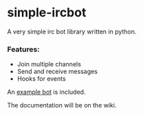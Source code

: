 simple-ircbot
=============

A very simple irc bot library written in python.

### Features:

* Join multiple channels
* Send and receive messages
* Hooks for events

An [example bot](examplebot.py) is included.

The documentation will be on the wiki.
